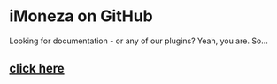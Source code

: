 # iMoneza on GitHub

Looking for documentation - or any of our plugins?  Yeah, you are. So...

## [click here](http://imoneza.github.io)